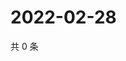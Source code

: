 # 2022-02-28

共 0 条

<!-- BEGIN WEIBO -->
<!-- 最后更新时间 Mon Feb 28 2022 05:13:30 GMT+0800 (China Standard Time) -->

<!-- END WEIBO -->
